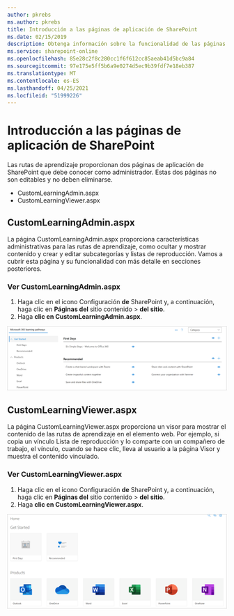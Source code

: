 ```yaml
---
author: pkrebs
ms.author: pkrebs
title: Introducción a las páginas de aplicación de SharePoint
ms.date: 02/15/2019
description: Obtenga información sobre la funcionalidad de las páginas de aplicaciones de SharePoint en las rutas de aprendizaje de Microsoft 365
ms.service: sharepoint-online
ms.openlocfilehash: 85e28c2f8c280cc1f6f612cc85aeab41d5bc9a84
ms.sourcegitcommit: 97e175e5ff5b6a9e0274d5ec9b39fdf7e18eb387
ms.translationtype: MT
ms.contentlocale: es-ES
ms.lasthandoff: 04/25/2021
ms.locfileid: "51999226"
---
```

# <a name="get-to-know-the-sharepoint-application-pages"></a>Introducción a las páginas de aplicación de SharePoint

Las rutas de aprendizaje proporcionan dos páginas de aplicación de SharePoint que debe conocer como administrador. Estas dos páginas no son editables y no deben eliminarse. 

- CustomLearningAdmin.aspx
- CustomLearningViewer.aspx

## <a name="customlearningadminaspx"></a>CustomLearningAdmin.aspx

La página CustomLearningAdmin.aspx proporciona características administrativas para las rutas de aprendizaje, como ocultar y mostrar contenido y crear y editar subcategorías y listas de reproducción. Vamos a cubrir esta página y su funcionalidad con más detalle en secciones posteriores.

### <a name="view-customlearningadminaspx"></a>Ver CustomLearningAdmin.aspx

1. Haga clic en el icono Configuración **de** SharePoint y, a continuación, haga clic en **Páginas del** sitio contenido  >  **del sitio**. 
2. Haga **clic en CustomLearningAdmin.aspx**. 

![cg-adminapppage.png](media/cg-adminapppage.png)

## <a name="customlearningvieweraspx"></a>CustomLearningViewer.aspx
La página CustomLearningViewer.aspx proporciona un visor para mostrar el contenido de las rutas de aprendizaje en el elemento web. Por ejemplo, si copia un vínculo Lista de reproducción y lo comparte con un compañero de trabajo, el vínculo, cuando se hace clic, lleva al usuario a la página Visor y muestra el contenido vinculado. 

### <a name="view-customlearningvieweraspx"></a>Ver CustomLearningViewer.aspx

1. Haga clic en el icono Configuración **de** SharePoint y, a continuación, haga clic en **Páginas del** sitio contenido  >  **del sitio**. 
2. Haga **clic en CustomLearningViewer.aspx**. 

![cg-viewerapppage.png](media/cg-viewerapppage.png)

